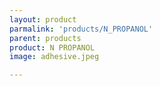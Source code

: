 ```yaml
---
layout: product
parmalink: 'products/N_PROPANOL'
parent: products
product: N PROPANOL 
image: adhesive.jpeg

---
```

